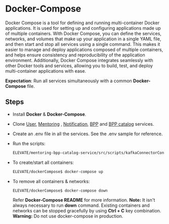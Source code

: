 # Docker-Compose

Docker Compose is a tool for defining and running multi-container Docker applications. It is used for setting up and configuring applications made up of multiple containers. With Docker Compose, you can define the services, networks, and volumes that make up your application in a single YAML file, and then start and stop all services using a single command. This makes it easier to manage and deploy applications composed of multiple containers, and helps ensure consistency and reproducibility of the application environment. Additionally, Docker Compose integrates seamlessly with other Docker tools and services, allowing you to build, test, and deploy multi-container applications with ease.

**Expectation**: Run all services simultaneously with a common **Docker-Compose** file.

## Steps

- Install **Docker** & **Docker-Compose**.

- Clone [User](https://github.com/ELEVATE-Project/user/tree/dsep-hackathon), [Mentoring](https://github.com/ELEVATE-Project/mentoring/tree/dsep-hackathon) , [Notification](https://github.com/ELEVATE-Project/notification/tree/dsep-hackathon), [BPP](https://github.com/ELEVATE-Project/mentoring-bpp-service) and [BPP catalog](https://github.com/ELEVATE-Project/mentoring-bpp-catalog-service) services.

- Create an .env file in all the services. See the .env sample for reference.

- Run the scripts:

  ```bash
  ELEVATE/mentoring-bpp-catalog-service/src/scripts/kafkaConnectorConfigs$ node createAgentConnector.js  && node createFulfillmentConnector.js && node createProviderConnector.js && node createSessionConnector.js
  ```

- To create/start all containers:

  ```bash
  ELEVATE/dockerCompose$ docker-compose up
  ```

- To remove all containers & networks:

  ```bash
  ELEVATE/dockerCompose$ docker-compose down
  ```

  Refer **Docker-Compose README** for more information.
  **Note:** It isn't always necessary to run **down** command. Existing containers and networks can be stopped gracefully by using **Ctrl + C** key combination.
  **Warning:** Do not use docker-compose in production.

